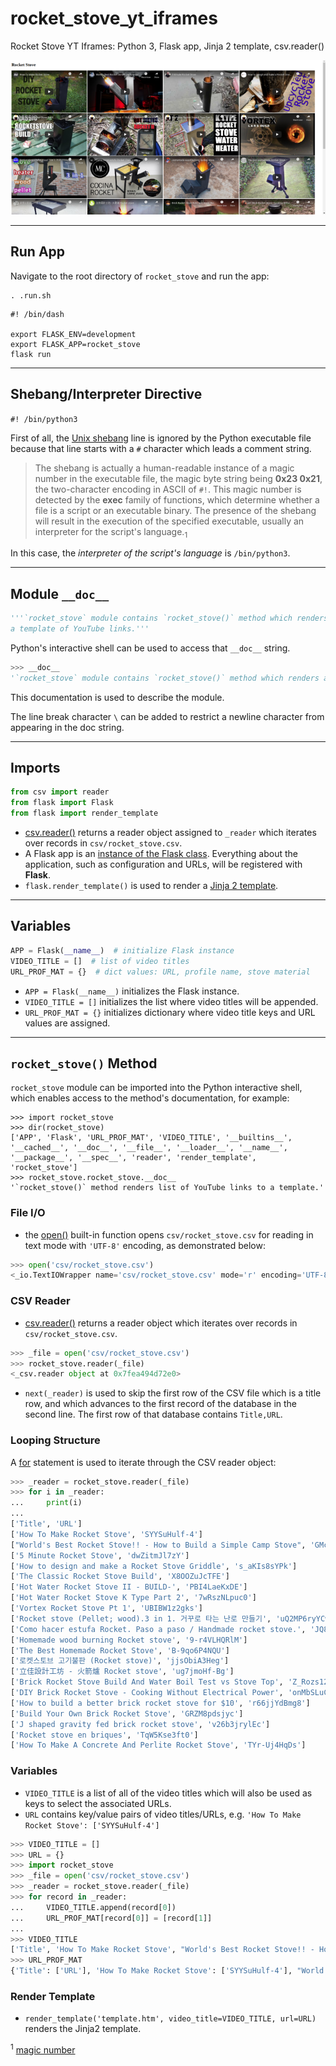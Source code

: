 # rocket_stove_yt_iframes
Rocket Stove YT Iframes: Python 3, Flask app, Jinja 2 template, csv.reader()

![screen capture](screen_capture.png)

---


## Run App

Navigate to the root directory of `rocket_stove` and run the app:

```shell
. .run.sh
```

```shell
#! /bin/dash

export FLASK_ENV=development
export FLASK_APP=rocket_stove
flask run
```


---


## Shebang/Interpreter Directive

`#! /bin/python3`

First of all, the [Unix shebang](https://en.wikipedia.org/wiki/Shebang_(Unix)) line is ignored by the Python executable file because that line starts with a `#` character which leads a comment string.

> The shebang is actually a human-readable instance of a magic number in the executable file, the magic byte string being **0x23 0x21**, the two-character encoding in ASCII of `#!`. This magic number is detected by the **exec** family of functions, which determine whether a file is a script or an executable binary. The presence of the shebang will result in the execution of the specified executable, usually an interpreter for the script's language.<sub>1</sub>

In this case, the _interpreter of the script's language_ is `/bin/python3`.


---


## Module `__doc__`

```Python
'''`rocket_stove` module contains `rocket_stove()` method which renders \
a template of YouTube links.'''
```

Python's interactive shell can be used to access that `__doc__` string.

```python
>>> __doc__
'`rocket_stove` module contains `rocket_stove()` method which renders a template of YouTube links.'
```

This documentation is used to describe the module.

The line break character `\` can be added to restrict a newline character from appearing in the doc string.


---


## Imports

```python
from csv import reader
from flask import Flask
from flask import render_template
```

- [csv.reader()](https://docs.python.org/3/library/csv.html#csv.reader) returns a reader object assigned to `_reader` which iterates over records in `csv/rocket_stove.csv`.
- A Flask app is an [instance of the Flask class](https://flask.palletsprojects.com/en/1.1.x/tutorial/factory/#application-setup). Everything about the application, such as configuration and URLs, will be registered with **Flask**.
- `flask.render_template()` is used to render a [Jinja 2 template](https://jinja.palletsprojects.com/en/2.11.x/templates/#synopsis).


---


## Variables

```python
APP = Flask(__name__)  # initialize Flask instance
VIDEO_TITLE = []  # list of video titles
URL_PROF_MAT = {}  # dict values: URL, profile name, stove material
```

- `APP = Flask(__name__)` initializes the Flask instance.
- `VIDEO_TITLE = []` initializes the list where video titles will be appended.
- `URL_PROF_MAT = {}` initializes dictionary where video title keys and URL values are assigned.


---


## `rocket_stove()` Method

`rocket_stove` module can be imported into the Python interactive shell, which enables access to the method's documentation, for example:

```
>>> import rocket_stove
>>> dir(rocket_stove)
['APP', 'Flask', 'URL_PROF_MAT', 'VIDEO_TITLE', '__builtins__', '__cached__', '__doc__', '__file__', '__loader__', '__name__', '__package__', '__spec__', 'reader', 'render_template', 'rocket_stove']
>>> rocket_stove.rocket_stove.__doc__
'`rocket_stove()` method renders list of YouTube links to a template.'
```

### File I/O

- the [open()](https://docs.python.org/3/library/functions.html#open) built-in function opens `csv/rocket_stove.csv` for reading in text mode with `'UTF-8'` encoding, as demonstrated below:

```python
>>> open('csv/rocket_stove.csv')
<_io.TextIOWrapper name='csv/rocket_stove.csv' mode='r' encoding='UTF-8'>
```

### CSV Reader

- [csv.reader()](https://docs.python.org/3/library/csv.html#csv.reader) returns a reader object which iterates over records in `csv/rocket_stove.csv`.

```python
>>> _file = open('csv/rocket_stove.csv')
>>> rocket_stove.reader(_file)
<_csv.reader object at 0x7fea494d72e0>
```

- `next(_reader)` is used to skip the first row of the CSV file which is a title row, and which advances to the first record of the database in the second line. The first row of that database contains `Title,URL`.

### Looping Structure

A [for](https://docs.python.org/3/tutorial/controlflow.html#for-statements) statement is used to iterate through the CSV reader object:

```python
>>> _reader = rocket_stove.reader(_file)
>>> for i in _reader:
...     print(i)
...
['Title', 'URL']
['How To Make Rocket Stove', 'SYYSuHulf-4']
["World's Best Rocket Stove!! - How to Build a Simple Camp Stove", 'GMcDekiRKs8']
['5 Minute Rocket Stove', 'dwZitmJl7zY']
['How to design and make a Rocket Stove Griddle', 's_aKIs8sYPk']
['The Classic Rocket Stove Build', 'X8OOZuJcTFE']
['Hot Water Rocket Stove II - BUILD-', 'PBI4LaeKxDE']
['Hot Water Rocket Stove K Type Part 2', '7wRszNLpuc0']
['Vortex Rocket Stove Pt 1', 'UBIBW1z2gks']
['Rocket stove (Pellet; wood).3 in 1. 거꾸로 타는 난로 만들기', 'uQ2MP6ryYCw']
['Como hacer estufa Rocket. Paso a paso / Handmade rocket stove.', 'JQ8axWRoEtA']
['Homemade wood burning Rocket stove', '9-r4VLHQRlM']
['The Best Homemade Rocket Stove', 'B-9qo6P4NQU']
['로켓스토브 고기불판 (Rocket stove)', 'jjsObiA3Heg']
['立佳設計工坊 - 火箭爐 Rocket stove', 'ug7jmoHf-Bg']
['Brick Rocket Stove Build And Water Boil Test vs Stove Top', 'Z_Rozs12174']
['DIY Brick Rocket Stove - Cooking Without Electrical Power', 'onMbSLuC7Oc']
['How to build a better brick rocket stove for $10', 'r66jjYdBmg8']
['Build Your Own Brick Rocket Stove', 'GRZM8pdsjyc']
['J shaped gravity fed brick rocket stove', 'v26b3jrylEc']
['Rocket stove en briques', 'TqW5Kse3ft0']
['How To Make A Concrete And Perlite Rocket Stove', 'TYr-Uj4HqDs']
```

### Variables

- `VIDEO_TITLE` is a list of all of the video titles which will also be used as keys to select the associated URLs.
- `URL` contains key/value pairs of video titles/URLs, e.g. `'How To Make Rocket Stove': ['SYYSuHulf-4']`

```python
>>> VIDEO_TITLE = []
>>> URL = {}
>>> import rocket_stove
>>> _file = open('csv/rocket_stove.csv')
>>> _reader = rocket_stove.reader(_file)
>>> for record in _reader:
...     VIDEO_TITLE.append(record[0])
...     URL_PROF_MAT[record[0]] = [record[1]]
...
>>> VIDEO_TITLE
['Title', 'How To Make Rocket Stove', "World's Best Rocket Stove!! - How to Build a Simple Camp Stove", '5 Minute Rocket Stove', 'How to design and make a Rocket Stove Griddle', 'The Classic Rocket Stove Build', 'Hot Water Rocket Stove II - BUILD-', 'Hot Water Rocket Stove K Type Part 2', 'Vortex Rocket Stove Pt 1', 'Rocket stove (Pellet; wood).3 in 1. 거꾸로 타는 난로 만들기', 'Como hacer estufa Rocket. Paso a paso / Handmade rocket stove.', 'Homemade wood burning Rocket stove', 'The Best Homemade Rocket Stove', '로켓스토브 고기불판 (Rocket stove)', '立佳設計工坊 - 火箭爐 Rocket stove', 'Brick Rocket Stove Build And Water Boil Test vs Stove Top', 'DIY Brick Rocket Stove - Cooking Without Electrical Power', 'How to build a better brick rocket stove for $10', 'Build Your Own Brick Rocket Stove', 'J shaped gravity fed brick rocket stove', 'Rocket stove en briques', 'How To Make A Concrete And Perlite Rocket Stove']
>>> URL_PROF_MAT
{'Title': ['URL'], 'How To Make Rocket Stove': ['SYYSuHulf-4'], "World's Best Rocket Stove!! - How to Build a Simple Camp Stove": ['GMcDekiRKs8'], '5 Minute Rocket Stove': ['dwZitmJl7zY'], 'How to design and make a Rocket Stove Griddle': ['s_aKIs8sYPk'], 'The Classic Rocket Stove Build': ['X8OOZuJcTFE'], 'Hot Water Rocket Stove II - BUILD-': ['PBI4LaeKxDE'], 'Hot Water Rocket Stove K Type Part 2': ['7wRszNLpuc0'], 'Vortex Rocket Stove Pt 1': ['UBIBW1z2gks'], 'Rocket stove (Pellet; wood).3 in 1. 거꾸로 타는 난로 만들기': ['uQ2MP6ryYCw'], 'Como hacer estufa Rocket. Paso a paso / Handmade rocket stove.': ['JQ8axWRoEtA'], 'Homemade wood burning Rocket stove': ['9-r4VLHQRlM'], 'The Best Homemade Rocket Stove': ['B-9qo6P4NQU'], '로켓스토브 고기불판 (Rocket stove)': ['jjsObiA3Heg'], '立佳設計工坊 - 火箭爐 Rocket stove': ['ug7jmoHf-Bg'], 'Brick Rocket Stove Build And Water Boil Test vs Stove Top': ['Z_Rozs12174'], 'DIY Brick Rocket Stove - Cooking Without Electrical Power': ['onMbSLuC7Oc'], 'How to build a better brick rocket stove for $10': ['r66jjYdBmg8'], 'Build Your Own Brick Rocket Stove': ['GRZM8pdsjyc'], 'J shaped gravity fed brick rocket stove': ['v26b3jrylEc'], 'Rocket stove en briques': ['TqW5Kse3ft0'], 'How To Make A Concrete And Perlite Rocket Stove': ['TYr-Uj4HqDs']}
```

### Render Template

- `render_template('template.htm', video_title=VIDEO_TITLE, url=URL)` renders the Jinja2 template.

<sup>1</sup> [magic number](https://en.wikipedia.org/wiki/Shebang_\(Unix\)#Magic_number)
